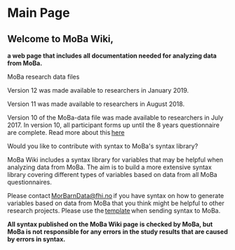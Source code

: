 # ﻿Main Page 

## Welcome to MoBa Wiki, 

**a web page that includes all documentation needed for analyzing data from MoBa.** 

MoBa research data files 

Version 12 was made available to researchers in January 2019. 

Version 11 was made available to researchers in August 2018. 

Version 10 of the MoBa-data file was made available to researchers in July 2017. In version 10, all participant forms up until the 8 years questionnaire are complete. Read more about this [here](https://www.fhi.no/en/op/data-access-from-health-registries-health-studies-and-biobanks/data-from-moba/moba-research-data-files/) 



Would you like to contribute with syntax to MoBa's syntax library? 

MoBa Wiki includes a syntax library for variables that may be helpful when analyzing data from MoBa. The aim is to build a more extensive syntax library covering different types of variables based on data from all MoBa questionnaires. 

Please contact <MorBarnData@fhi.no> if you have syntax on how to generate variables based on data from MoBa that you think might be helpful to other research projects. Please use the [template](https://mobawiki.fhi.no/mobawiki/index.php/Template) when sending syntax to MoBa. 

**All syntax published on the MoBa Wiki page is checked by MoBa, but MoBa is not responsible for any errors in the study results that are caused by errors in syntax.** 

